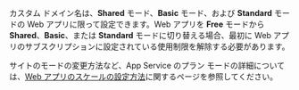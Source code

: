 カスタム ドメイン名は、**Shared** モード、**Basic** モード、および **Standard** モードの Web アプリに限って設定できます。Web アプリを **Free** モードから **Shared**、**Basic**、または **Standard** モードに切り替える場合、最初に Web アプリのサブスクリプションに設定されている使用制限を解除する必要があります。

サイトのモードの変更方法など、App Service のプラン モードの詳細については、[Web アプリのスケールの設定方法](../article/app-service-web/web-sites-scale.md)に関するページを参照してください。

<!---HONumber=July15_HO3-->